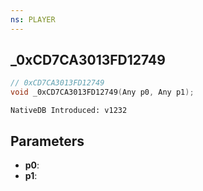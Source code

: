 ```yaml
---
ns: PLAYER
---
```

## _0xCD7CA3013FD12749

```c
// 0xCD7CA3013FD12749
void _0xCD7CA3013FD12749(Any p0, Any p1);
```

```
NativeDB Introduced: v1232
```

## Parameters
* **p0**:
* **p1**:
